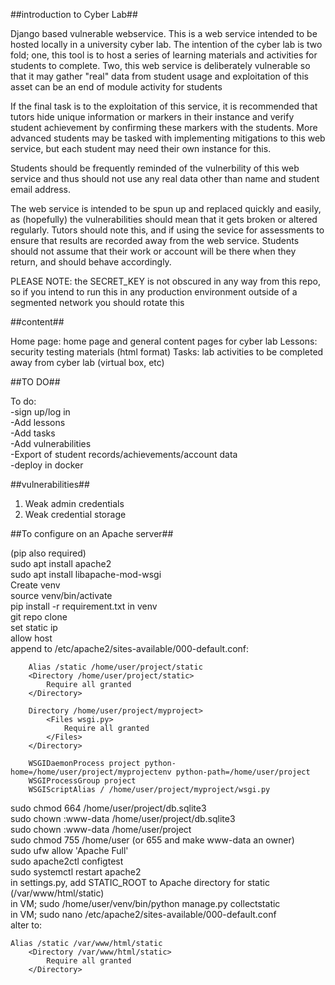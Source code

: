 ##introduction to Cyber Lab##

Django based vulnerable webservice. This is a web service intended to be hosted locally in a university cyber lab. The intention of the cyber lab is two fold; one, this tool is to host a series of learning materials and activities for students to complete. Two, this web service is deliberately vulnerable so that it may gather "real" data from student usage and exploitation of this asset can be an end of module activity for students

If the final task is to the exploitation of this service, it is recommended that tutors hide unique information or markers in their instance and verify student achievement by confirming these markers with the students. More advanced students may be tasked with implementing mitigations to this web service, but each student may need their own instance for this. 

Students should be frequently reminded of the vulnerbility of this web service and thus should not use any real data other than name and student email address. 

The web service is intended to be spun up and replaced quickly and easily, as (hopefully) the vulnerabilities should mean that it gets broken or altered regularly. Tutors should note this, and if using the sevice for assessments to ensure that results are recorded away from the web service. Students should not assume that their work or account will be there when they return, and should behave accordingly.

PLEASE NOTE: the SECRET_KEY is not obscured in any way from this repo, so if you intend to run this in any production environment outside of a segmented network you should rotate this  

##content##

Home page: home page and general content pages for cyber lab
Lessons: security testing materials (html format)
Tasks: lab activities to be completed away from cyber lab (virtual box, etc)

##TO DO##

To do:  
-sign up/log in  
-Add lessons  
-Add tasks  
-Add vulnerabilities  
-Export of student records/achievements/account data  
-deploy in docker  

##vulnerabilities##

1. Weak admin credentials
2. Weak credential storage

##To configure on an Apache server##  

(pip also required)   
sudo apt install apache2  
sudo apt install libapache-mod-wsgi  
Create venv  
source venv/bin/activate  
pip install -r requirement.txt in venv  
git repo clone  
set static ip  
allow host  
append to /etc/apache2/sites-available/000-default.conf:  
```
    Alias /static /home/user/project/static
    <Directory /home/user/project/static>
        Require all granted
    </Directory>

    Directory /home/user/project/myproject>
        <Files wsgi.py>
            Require all granted
        </Files>
    </Directory>

    WSGIDaemonProcess project python-home=/home/user/project/myprojectenv python-path=/home/user/project
    WSGIProcessGroup project
    WSGIScriptAlias / /home/user/project/myproject/wsgi.py
```
sudo chmod 664 /home/user/project/db.sqlite3  
sudo chown :www-data /home/user/project/db.sqlite3  
sudo chown :www-data /home/user/project  
sudo chmod 755 /home/user (or 655 and make www-data an owner)  
sudo ufw allow 'Apache Full'  
sudo apache2ctl configtest  
sudo systemctl restart apache2  
in settings.py, add STATIC_ROOT to Apache directory for static (/var/www/html/static)  
in VM; sudo /home/user/venv/bin/python manage.py collectstatic  
in VM; sudo nano /etc/apache2/sites-available/000-default.conf  
alter to:  
```
Alias /static /var/www/html/static
    <Directory /var/www/html/static>
        Require all granted
    </Directory>
```